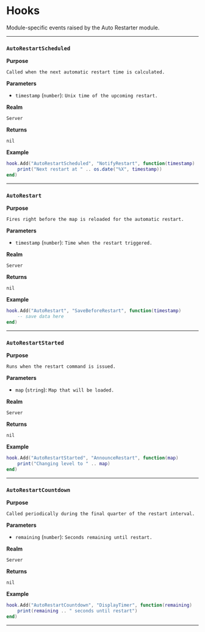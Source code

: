 # Hooks

Module-specific events raised by the Auto Restarter module.

---

### `AutoRestartScheduled`

**Purpose**

`Called when the next automatic restart time is calculated.`

**Parameters**

* `timestamp` (`number`): `Unix time of the upcoming restart.`

**Realm**

`Server`

**Returns**

`nil`

**Example**

```lua
hook.Add("AutoRestartScheduled", "NotifyRestart", function(timestamp)
    print("Next restart at " .. os.date("%X", timestamp))
end)
```

---

### `AutoRestart`

**Purpose**

`Fires right before the map is reloaded for the automatic restart.`

**Parameters**

* `timestamp` (`number`): `Time when the restart triggered.`

**Realm**

`Server`

**Returns**

`nil`

**Example**

```lua
hook.Add("AutoRestart", "SaveBeforeRestart", function(timestamp)
    -- save data here
end)
```

---

### `AutoRestartStarted`

**Purpose**

`Runs when the restart command is issued.`

**Parameters**

* `map` (`string`): `Map that will be loaded.`

**Realm**

`Server`

**Returns**

`nil`

**Example**

```lua
hook.Add("AutoRestartStarted", "AnnounceRestart", function(map)
    print("Changing level to " .. map)
end)
```

---

### `AutoRestartCountdown`

**Purpose**

`Called periodically during the final quarter of the restart interval.`

**Parameters**

* `remaining` (`number`): `Seconds remaining until restart.`

**Realm**

`Server`

**Returns**

`nil`

**Example**

```lua
hook.Add("AutoRestartCountdown", "DisplayTimer", function(remaining)
    print(remaining .. " seconds until restart")
end)
```

---


